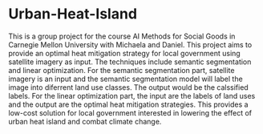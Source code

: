 # Urban-Heat-Island 
This is a group project for the course AI Methods for Social Goods in Carnegie Mellon University with Michaela and Daniel. 
This project aims to provide an optimal heat mitigation strategy for local government using satellite imagery as input.
The techniques include semantic segmentation and linear optimization. 
For the semantic segmentation part, satellite imagery is an input and the semantic segmentation model will label the image into diferrent land use classes. The output would be the calssified labels.
For the linear optimization part, the input are the labels of land uses and the output are the optimal heat mitigation strategies.
This provides a low-cost solution for local government interested in lowering the effect of urban heat island and combat climate change.
